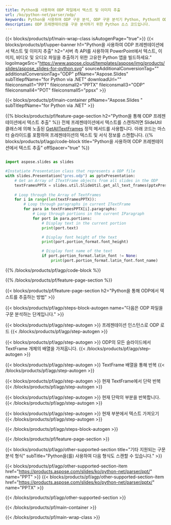 ```yaml
---
title: Python을 사용하여 ODP 파일에서 텍스트 및 이미지 추출
url: /ko/python-net/parser/odp/
keywords: Python을 사용하여 ODP 구문 분석, ODP 구문 분석기 Python, Python의 ODP에서 데이터 추출, Python을 사용하여 ODP에서 텍스트 추출, Python을 사용하여 ODP에서 이미지 추출
description: ODP 프레젠테이션을 구문 분석하기 위한 Python 소스 코드입니다.
---
```


{{< blocks/products/pf/main-wrap-class isAutogenPage="true">}}
{{< blocks/products/pf/upper-banner h1="Python을 사용하여 ODP 프레젠테이션에서 텍스트 및 이미지 추출" h2="서버 측 API를 사용하여 PowerPoint에서 텍스트, 이미지, 비디오 및 오디오 파일을 추출하기 위한 고유한 Python 앱을 빌드하세요." logoImageSrc="https://www.aspose.cloud/templates/aspose/img/products/slides/aspose_slides-for-python.svg" sourceAdditionalConversionTag="" additionalConversionTag="ODP" pfName="Aspose.Slides" subTitlepfName="for Python via .NET" downloadUrl="" fileiconsmall1="PPT" fileiconsmall2="PPTX" fileiconsmall3="ODP" fileiconsmall4="POT" fileiconsmall5="ppsx" >}}

{{< blocks/products/pf/main-container pfName="Aspose.Slides " subTitlepfName="for Python via .NET" >}}

{{% blocks/products/pf/feature-page-section  h2="Python을 통해 ODP 프레젠테이션에서 텍스트 추출" %}}
전체 프레젠테이션에서 텍스트를 스캔하려면 SlideUtil 클래스에 의해 노출된 [GetAllTextFrames](https://reference.aspose.com/slides/python-net/aspose.slides.util/slideutil/) 정적 메서드를 사용합니다. 아래 코드는 마스터 슬라이드를 포함하여 프레젠테이션의 텍스트 및 서식 정보를 스캔합니다.
{{% blocks/products/pf/agp/code-block title="Python을 사용하여 ODP 프레젠테이션에서 텍스트 추출" offSpacer="true" %}}

```py

import aspose.slides as slides

#Instatiate Presentation class that represents a ODP file
with slides.Presentation("pres.odp") as pptxPresentation:
    # Get an Array of ITextFrame objects from all slides in the ODP
    textFramesPPTX = slides.util.SlideUtil.get_all_text_frames(pptxPresentation, True)
    
    # Loop through the Array of TextFrames
    for i in range(len(textFramesPPTX)):
	    # Loop through paragraphs in current ITextFrame
        for para in textFramesPPTX[i].paragraphs:
            # Loop through portions in the current IParagraph
            for port in para.portions:
			    # Display text in the current portion
                print(port.text)

    			# Display font height of the text
                print(port.portion_format.font_height)

			    # Display font name of the text
                if port.portion_format.latin_font != None:
                    print(port.portion_format.latin_font.font_name)
```

{{% /blocks/products/pf/agp/code-block %}}

{{% /blocks/products/pf/feature-page-section %}}

{{< blocks/products/pf/feature-page-section  h2="Python을 통해 ODP에서 텍스트를 추출하는 방법" >}}

{{< blocks/products/pf/agp/steps-block-autogen name="다음은 ODP 파일을 구문 분석하는 단계입니다." >}}

{{< blocks/products/pf/agp/step-autogen >}}
프레젠테이션 인스턴스로 ODP 로드
{{< /blocks/products/pf/agp/step-autogen >}}

{{< blocks/products/pf/agp/step-autogen >}}
ODP의 모든 슬라이드에서 TextFrame 개체의 배열을 가져옵니다.
{{< /blocks/products/pf/agp/step-autogen >}}

{{< blocks/products/pf/agp/step-autogen >}}
TextFrame 배열을 통해 반복
{{< /blocks/products/pf/agp/step-autogen >}}

{{< blocks/products/pf/agp/step-autogen >}}
현재 TextFrame에서 단락 반복
{{< /blocks/products/pf/agp/step-autogen >}}

{{< blocks/products/pf/agp/step-autogen >}}
현재 단락의 부분을 반복합니다.
{{< /blocks/products/pf/agp/step-autogen >}}

{{< blocks/products/pf/agp/step-autogen >}}
현재 부분에서 텍스트 가져오기
{{< /blocks/products/pf/agp/step-autogen >}}

{{< /blocks/products/pf/agp/steps-block-autogen >}}

{{< /blocks/products/pf/feature-page-section >}}

{{< blocks/products/pf/agp/other-supported-section title="기타 지원되는 구문 분석 형식" subTitle="Python을(를) 사용하여 다음 형식도 스캔할 수 있습니다." >}}

{{< blocks/products/pf/agp/other-supported-section-item href="https://products.aspose.com/slides/ko/python-net/parser/ppt/" name="PPT" >}}
{{< blocks/products/pf/agp/other-supported-section-item href="https://products.aspose.com/slides/ko/python-net/parser/pptx/" name="PPTX" >}}


{{< /blocks/products/pf/agp/other-supported-section >}}

{{< /blocks/products/pf/main-container >}}
    
{{< /blocks/products/pf/main-wrap-class >}}